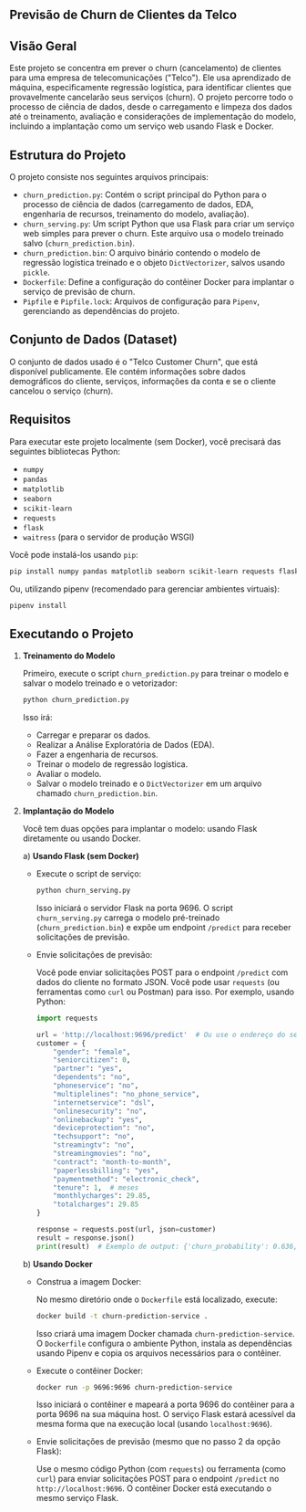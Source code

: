 ## Previsão de Churn de Clientes da Telco

## Visão Geral

Este projeto se concentra em prever o churn (cancelamento) de clientes para uma empresa de telecomunicações ("Telco"). Ele usa aprendizado de máquina, especificamente regressão logística, para identificar clientes que provavelmente cancelarão seus serviços (churn). O projeto percorre todo o processo de ciência de dados, desde o carregamento e limpeza dos dados até o treinamento, avaliação e considerações de implementação do modelo, incluindo a implantação como um serviço web usando Flask e Docker.

## Estrutura do Projeto

O projeto consiste nos seguintes arquivos principais:

* `churn_prediction.py`: Contém o script principal do Python para o processo de ciência de dados (carregamento de dados, EDA, engenharia de recursos, treinamento do modelo, avaliação).
* `churn_serving.py`:  Um script Python que usa Flask para criar um serviço web simples para prever o churn.  Este arquivo usa o modelo treinado salvo (`churn_prediction.bin`).
* `churn_prediction.bin`:  O arquivo binário contendo o modelo de regressão logística treinado e o objeto `DictVectorizer`, salvos usando `pickle`.
* `Dockerfile`:  Define a configuração do contêiner Docker para implantar o serviço de previsão de churn.
* `Pipfile` e `Pipfile.lock`: Arquivos de configuração para `Pipenv`, gerenciando as dependências do projeto.

## Conjunto de Dados (Dataset)

O conjunto de dados usado é o "Telco Customer Churn", que está disponível publicamente. Ele contém informações sobre dados demográficos do cliente, serviços, informações da conta e se o cliente cancelou o serviço (churn).

## Requisitos

Para executar este projeto localmente (sem Docker), você precisará das seguintes bibliotecas Python:

* `numpy`
* `pandas`
* `matplotlib`
* `seaborn`
* `scikit-learn`
* `requests`
* `flask`
* `waitress` (para o servidor de produção WSGI)

Você pode instalá-los usando `pip`:

```bash
pip install numpy pandas matplotlib seaborn scikit-learn requests flask waitress
```

Ou, utilizando pipenv (recomendado para gerenciar ambientes virtuais):

```bash
pipenv install
```

## Executando o Projeto

1.  **Treinamento do Modelo**

    Primeiro, execute o script `churn_prediction.py` para treinar o modelo e salvar o modelo treinado e o vetorizador:

    ```bash
    python churn_prediction.py
    ```

    Isso irá:

    * Carregar e preparar os dados.
    * Realizar a Análise Exploratória de Dados (EDA).
    * Fazer a engenharia de recursos.
    * Treinar o modelo de regressão logística.
    * Avaliar o modelo.
    * Salvar o modelo treinado e o `DictVectorizer` em um arquivo chamado `churn_prediction.bin`.

2.  **Implantação do Modelo**

    Você tem duas opções para implantar o modelo: usando Flask diretamente ou usando Docker.

    a)  **Usando Flask (sem Docker)**

    * Execute o script de serviço:

        ```bash
        python churn_serving.py
        ```

        Isso iniciará o servidor Flask na porta 9696. O script `churn_serving.py` carrega o modelo pré-treinado (`churn_prediction.bin`) e expõe um endpoint `/predict` para receber solicitações de previsão.

    * Envie solicitações de previsão:

        Você pode enviar solicitações POST para o endpoint `/predict` com dados do cliente no formato JSON. Você pode usar `requests` (ou ferramentas como `curl` ou Postman) para isso. Por exemplo, usando Python:

        ```python
        import requests

        url = 'http://localhost:9696/predict'  # Ou use o endereço do servidor, se não for local
        customer = {
            "gender": "female",
            "seniorcitizen": 0,
            "partner": "yes",
            "dependents": "no",
            "phoneservice": "no",
            "multiplelines": "no_phone_service",
            "internetservice": "dsl",
            "onlinesecurity": "no",
            "onlinebackup": "yes",
            "deviceprotection": "no",
            "techsupport": "no",
            "streamingtv": "no",
            "streamingmovies": "no",
            "contract": "month-to-month",
            "paperlessbilling": "yes",
            "paymentmethod": "electronic_check",
            "tenure": 1,  # meses
            "monthlycharges": 29.85,
            "totalcharges": 29.85
        }

        response = requests.post(url, json=customer)
        result = response.json()
        print(result)  # Exemplo de output: {'churn_probability': 0.636, 'churn': True}
        ```

    b)  **Usando Docker**

    * Construa a imagem Docker:

        No mesmo diretório onde o `Dockerfile` está localizado, execute:

        ```bash
        docker build -t churn-prediction-service .
        ```

        Isso criará uma imagem Docker chamada `churn-prediction-service`. O `Dockerfile` configura o ambiente Python, instala as dependências usando Pipenv e copia os arquivos necessários para o contêiner.

    * Execute o contêiner Docker:

        ```bash
        docker run -p 9696:9696 churn-prediction-service
        ```

        Isso iniciará o contêiner e mapeará a porta 9696 do contêiner para a porta 9696 na sua máquina host. O serviço Flask estará acessível da mesma forma que na execução local (usando `localhost:9696`).

    * Envie solicitações de previsão (mesmo que no passo 2 da opção Flask):

        Use o mesmo código Python (com `requests`) ou ferramenta (como `curl`) para enviar solicitações POST para o endpoint `/predict` no `http://localhost:9696`. O contêiner Docker está executando o mesmo serviço Flask.
